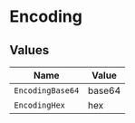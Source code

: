 # Encoding


## Values

| Name             | Value            |
| ---------------- | ---------------- |
| `EncodingBase64` | base64           |
| `EncodingHex`    | hex              |